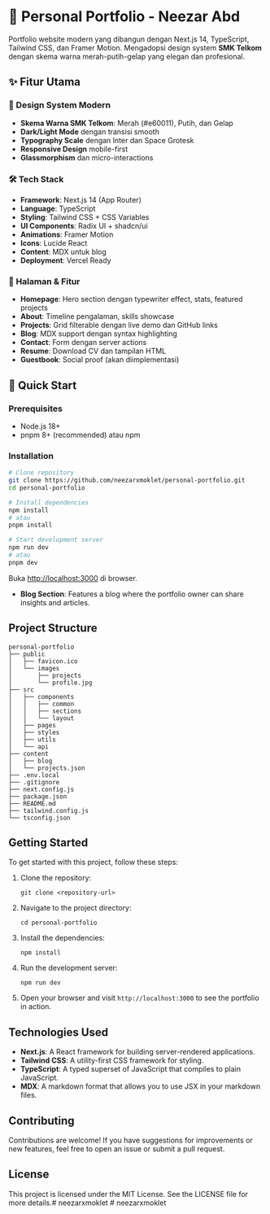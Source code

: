 # 🚀 Personal Portfolio - Neezar Abd

Portfolio website modern yang dibangun dengan Next.js 14, TypeScript, Tailwind CSS, dan Framer Motion. Mengadopsi design system **SMK Telkom** dengan skema warna merah-putih-gelap yang elegan dan profesional.

## ✨ Fitur Utama

### 🎨 Design System Modern
- **Skema Warna SMK Telkom**: Merah (#e60011), Putih, dan Gelap
- **Dark/Light Mode** dengan transisi smooth
- **Typography Scale** dengan Inter dan Space Grotesk
- **Responsive Design** mobile-first
- **Glassmorphism** dan micro-interactions

### 🛠️ Tech Stack
- **Framework**: Next.js 14 (App Router)
- **Language**: TypeScript
- **Styling**: Tailwind CSS + CSS Variables
- **UI Components**: Radix UI + shadcn/ui
- **Animations**: Framer Motion
- **Icons**: Lucide React
- **Content**: MDX untuk blog
- **Deployment**: Vercel Ready

### 📱 Halaman & Fitur
- **Homepage**: Hero section dengan typewriter effect, stats, featured projects
- **About**: Timeline pengalaman, skills showcase
- **Projects**: Grid filterable dengan live demo dan GitHub links
- **Blog**: MDX support dengan syntax highlighting
- **Contact**: Form dengan server actions
- **Resume**: Download CV dan tampilan HTML
- **Guestbook**: Social proof (akan diimplementasi)

## 🚀 Quick Start

### Prerequisites
- Node.js 18+ 
- pnpm 8+ (recommended) atau npm

### Installation

```bash
# Clone repository
git clone https://github.com/neezarxmoklet/personal-portfolio.git
cd personal-portfolio

# Install dependencies
npm install
# atau
pnpm install

# Start development server
npm run dev
# atau
pnpm dev
```

Buka [http://localhost:3000](http://localhost:3000) di browser.
- **Blog Section**: Features a blog where the portfolio owner can share insights and articles.

## Project Structure

```
personal-portfolio
├── public
│   ├── favicon.ico
│   └── images
│       ├── projects
│       └── profile.jpg
├── src
│   ├── components
│   │   ├── common
│   │   ├── sections
│   │   └── layout
│   ├── pages
│   ├── styles
│   ├── utils
│   └── api
├── content
│   ├── blog
│   └── projects.json
├── .env.local
├── .gitignore
├── next.config.js
├── package.json
├── README.md
├── tailwind.config.js
└── tsconfig.json
```

## Getting Started

To get started with this project, follow these steps:

1. Clone the repository:
   ```
   git clone <repository-url>
   ```

2. Navigate to the project directory:
   ```
   cd personal-portfolio
   ```

3. Install the dependencies:
   ```
   npm install
   ```

4. Run the development server:
   ```
   npm run dev
   ```

5. Open your browser and visit `http://localhost:3000` to see the portfolio in action.

## Technologies Used

- **Next.js**: A React framework for building server-rendered applications.
- **Tailwind CSS**: A utility-first CSS framework for styling.
- **TypeScript**: A typed superset of JavaScript that compiles to plain JavaScript.
- **MDX**: A markdown format that allows you to use JSX in your markdown files.

## Contributing

Contributions are welcome! If you have suggestions for improvements or new features, feel free to open an issue or submit a pull request.

## License

This project is licensed under the MIT License. See the LICENSE file for more details.#   n e e z a r x m o k l e t  
 #   n e e z a r x m o k l e t  
 